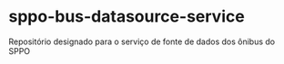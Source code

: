 # sppo-bus-datasource-service
Repositório designado para o serviço de fonte de dados dos ônibus do SPPO
